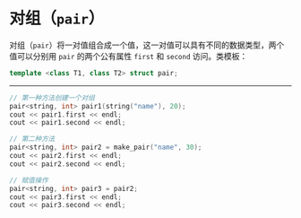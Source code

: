 # 对组（`pair`）

对组（`pair`）将一对值组合成一个值，这一对值可以具有不同的数据类型，两个值可以分别用 `pair` 的两个公有属性 `first` 和 `second` 访问。类模板：

```cpp
template <class T1, class T2> struct pair;
```

---

```cpp
// 第一种方法创建一个对组
pair<string, int> pair1(string("name"), 20);
cout << pair1.first << endl;
cout << pair1.second << endl;

// 第二种方法
pair<string, int> pair2 = make_pair("name", 30);
cout << pair2.first << endl;
cout << pair2.second << endl;

// 赋值操作
pair<string, int> pair3 = pair2;
cout << pair3.first << endl;
cout << pair3.second << endl;
```

